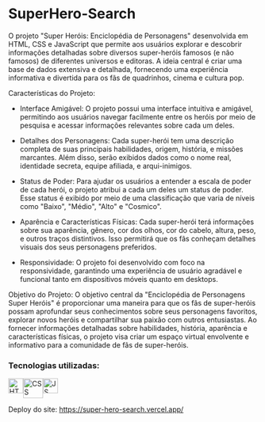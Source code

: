 # SuperHero-Search

O projeto "Super Heróis: Enciclopédia de Personagens" desenvolvida em HTML, CSS e JavaScript que permite aos usuários explorar e descobrir informações detalhadas sobre diversos super-heróis famosos (e não famosos) de diferentes universos e editoras. A ideia central é criar uma base de dados extensiva e detalhada, fornecendo uma experiência informativa e divertida para os fãs de quadrinhos, cinema e cultura pop.

Características do Projeto:

- Interface Amigável: O projeto possui uma interface intuitiva e amigável, permitindo aos usuários navegar facilmente entre os heróis por meio de pesquisa e acessar informações relevantes sobre cada um deles.

- Detalhes dos Personagens: Cada super-herói tem uma descrição completa de suas principais habilidades, origem, história, e missões marcantes. Além disso, serão exibidos dados como o nome real, identidade secreta, equipe afiliada, e arqui-inimigos.

- Status de Poder: Para ajudar os usuários a entender a escala de poder de cada herói, o projeto atribui a cada um deles um status de poder. Esse status é exibido por meio de uma classificação que varia de níveis como "Baixo", "Médio", "Alto" e "Cosmico".

- Aparência e Características Físicas: Cada super-herói terá informações sobre sua aparência, gênero, cor dos olhos, cor do cabelo, altura, peso, e outros traços distintivos. Isso permitirá que os fãs conheçam detalhes visuais dos seus personagens preferidos.

- Responsividade: O projeto foi desenvolvido com foco na responsividade, garantindo uma experiência de usuário agradável e funcional tanto em dispositivos móveis quanto em desktops.

Objetivo do Projeto:
O objetivo central da "Enciclopédia de Personagens Super Heróis" é proporcionar uma maneira para que os fãs de super-heróis possam aprofundar seus conhecimentos sobre seus personagens favoritos, explorar novos heróis e compartilhar sua paixão com outros entusiastas. Ao fornecer informações detalhadas sobre habilidades, história, aparência e características físicas, o projeto visa criar um espaço virtual envolvente e informativo para a comunidade de fãs de super-heróis.

<div>
    <h3>Tecnologias utilizadas:</h3>
    <div style="display: flex;">
        <img src="https://cdn.jsdelivr.net/gh/devicons/devicon/icons/html5/html5-original.svg" width="30" height="30" alt="HTML"/>
        <img src="https://cdn.jsdelivr.net/gh/devicons/devicon/icons/css3/css3-original-wordmark.svg" width="40" height="40" alt="CSS"/>
        <img src="https://cdn.jsdelivr.net/gh/devicons/devicon/icons/javascript/javascript-original.svg" width="30" height="30" alt="JS"/> 
    </div>
</div>


Deploy do site:
https://super-hero-search.vercel.app/
